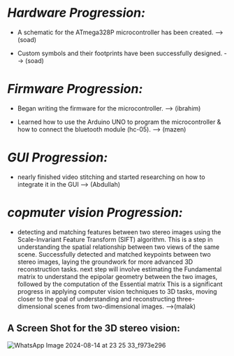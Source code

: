 # ***Hardware Progression:***
- A schematic for the ATmega328P microcontroller has been created.  -->(soad)

- Custom symbols and their footprints have been successfully designed. --> (soad)

# ***Firmware Progression:***
- Began writing the firmware for the microcontroller. --> (ibrahim)

- Learned how to use the Arduino UNO to program the microcontroller & how to connect the bluetooth module (hc-05). --> (mazen)

# ***GUI Progression:***
- nearly finished video stitching and started researching on how to integrate it in the GUI --> (Abdullah)

# ***copmuter vision Progression:***
-  detecting and matching features between two stereo images using the Scale-Invariant Feature Transform (SIFT) algorithm. This is a  step in understanding the spatial relationship between two views of the same scene. Successfully detected and matched keypoints between two stereo images, laying the groundwork for more advanced 3D reconstruction tasks. next step will involve estimating the Fundamental matrix to understand the epipolar geometry between the two images, followed by the computation of the Essential matrix 
This is a significant progress in applying computer vision techniques to 3D tasks, moving closer to the goal of understanding and reconstructing three-dimensional scenes from two-dimensional images. -->(malak)

## **A Screen Shot for the 3D stereo vision:** 
![WhatsApp Image 2024-08-14 at 23 25 33_f973e296](https://github.com/user-attachments/assets/83d0cab5-ae63-4f77-942e-89582e28b60e)
